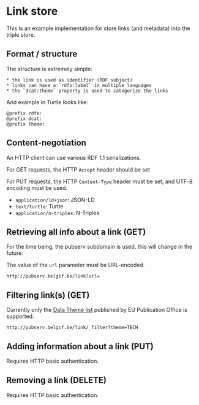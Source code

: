 # Link store

This is an example implementation for store links (and metadata) into the triple store.

## Format / structure

The structure is extremely simple:

    * the link is used as identifier (RDF subject)
    * links can have a `rdfs:label` in multiple languages
    * the `dcat:theme` property is used to categorize the links

And example in Turtle looks like:

```
@prefix rdfs:
@prefix dcat:
@prefix theme:
```


## Content-negotiation

An HTTP client can use various  RDF 1.1 serializations.

For GET requests, the HTTP `Accept` header should be set

For PUT requests, the HTTP `Content-Type` header must be set, and UTF-8 encoding must be used.

  * `application/ld+json`: JSON-LD
  * `text/turtle`: Turtle
  * `application/n-triples`: N-Triples

## Retrieving all info about a link (GET)

For the time being, the pubserv subdomain is used, this will change in the future.

The value of the `url` parameter must be URL-encoded.
```
http://pubserv.belgif.be/link?url=
```

## Filtering link(s) (GET)

Currently only the [Data Theme list](http://publications.europa.eu/mdr/resource/authority/data-theme/html/data-theme-eng.html)
published by EU Publication Office is supported.
```
http://pubserv.belgif.be/link/_filter?theme=TECH
```

## Adding information about a link (PUT)

Requires HTTP basic authentication.

## Removing a link (DELETE)

Requires HTTP basic authentication.



